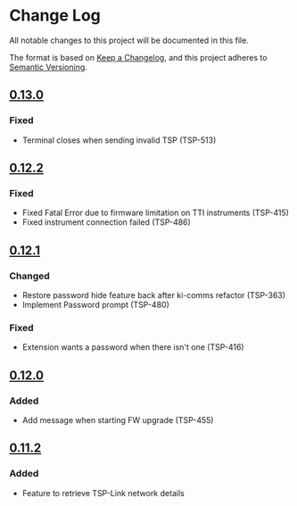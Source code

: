 # Change Log

All notable changes to this project will be documented in this file.

The format is based on [Keep a Changelog](https://keepachangelog.com/en/1.0.0/),
and this project adheres to [Semantic Versioning](https://semver.org/spec/v2.0.0.html).

<!--
Check [Keep a Changelog](http://keepachangelog.com/) for recommendations on how to structure this file.

    Added -- for new features.
    Changed -- for changes in existing functionality.
    Deprecated -- for soon-to-be removed features.
    Removed -- for now removed features.
    Fixed -- for any bug fixes.
    Security -- in case of vulnerabilities.
-->
## [0.13.0]

### Fixed

- Terminal closes when sending invalid TSP (TSP-513)

## [0.12.2]

### Fixed
- Fixed Fatal Error due to firmware limitation on TTI instruments (TSP-415)
- Fixed instrument connection failed (TSP-486)

## [0.12.1]
### Changed
- Restore password hide feature back after ki-comms refactor (TSP-363)
- Implement Password prompt (TSP-480)
### Fixed
- Extension wants a password when there isn't one (TSP-416)

## [0.12.0]
### Added
- Add message when starting FW upgrade (TSP-455)

## [0.11.2]

### Added
- Feature to retrieve TSP-Link network details

<!--Version Comparison Links-->
[Unreleased]: https://github.com/TEK-Engineering/tsp-toolkit-kic-cli/compare/v0.13.0...HEAD
[0.13.0]: https://github.com/TEK-Engineering/tsp-toolkit-kic-cli/releases/tag/v0.13.0
[0.12.2]: https://github.com/TEK-Engineering/tsp-toolkit-kic-cli/releases/tag/v0.12.2
[0.12.1]: https://github.com/TEK-Engineering/tsp-toolkit-kic-cli/releases/tag/v0.12.1
[0.12.0]: https://github.com/TEK-Engineering/tsp-toolkit-kic-cli/releases/tag/v0.12.0
[0.11.2]: https://github.com/TEK-Engineering/tsp-toolkit-kic-cli/releases/tag/v0.11.2

